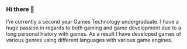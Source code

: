 ### Hi there 👋

I'm currently a second year Games Technology undergraduate. 
I have a huge passion in regards to both gaming and game development due to a long personal history with games. 
As a result I have developed games of various genres using different languages with various game engines.

<!--
**Shawwal00/Shawwal00** is a ✨ _special_ ✨ repository because its `README.md` (this file) appears on your GitHub profile.

Here are some ideas to get you started:

- 🔭 I’m currently working on ...
- 🌱 I’m currently learning ...
- 👯 I’m looking to collaborate on ...
- 🤔 I’m looking for help with ...
- 💬 Ask me about ...
- 📫 How to reach me: ...
- 😄 Pronouns: ...
- ⚡ Fun fact: ...
-->
